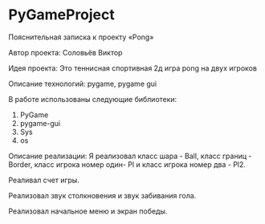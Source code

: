 # PyGameProject
Пояснительная записка к проекту «Pong»

Автор проекта: Соловьёв Виктор

Идея проекта: Это теннисная спортивная 2д игра pong на двух игроков

Описание технологий: pygame, pygame gui

В работе использованы следующие библиотеки:
1. PyGame
2. pygame-gui
3. Sys
4. os

Описание реализации: Я реализовал класс шара - Ball, класс границ - Border, класс игрока номер один- Pl и класс игрока номер два - Pl2.

Реаливал счет игры.

Реализовал звук столкновения и звук забивания гола.

Реализовал начальное меню и экран победы.
